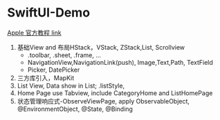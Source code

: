 # SwiftUI-Demo

 [Apple 官方教程 link](https://developer.apple.com/tutorials/swiftui/creating-and-combining-views)
 
 1. 基础View and 布局HStack，VStack, ZStack,List, Scrollview 
    *  .toolbar, .sheet, .frame, ...
    *  NavigationView,NavigationLink(push), Image,Text,Path, TextField
    *  Picker, DatePicker
 2. 三方库引入，MapKit
 3. List View, Data show in List; .listStyle, 
 4. Home Page use Tabview, include CategoryHome and ListHomePage
 5. 状态管理响应式-ObserveViewPage, apply ObservableObject, @EnvironmentObject, @State, @Binding 
 
